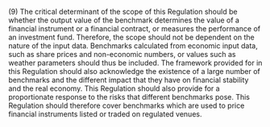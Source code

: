 (9) The critical determinant of the scope of this Regulation should be whether the output value of the benchmark determines the value of a financial instrument or a financial contract, or measures the performance of an investment fund. Therefore, the scope should not be dependent on the nature of the input data. Benchmarks calculated from economic input data, such as share prices and non-economic numbers, or values such as weather parameters should thus be included. The framework provided for in this Regulation should also acknowledge the existence of a large number of benchmarks and the different impact that they have on financial stability and the real economy. This Regulation should also provide for a proportionate response to the risks that different benchmarks pose. This Regulation should therefore cover benchmarks which are used to price financial instruments listed or traded on regulated venues.